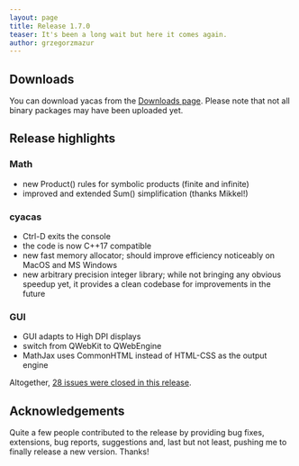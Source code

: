 ```yaml
---
layout: page
title: Release 1.7.0
teaser: It's been a long wait but here it comes again.
author: grzegorzmazur
---
```


## Downloads ##

You can download yacas from the [Downloads
page](/getting_started/downloads). Please note that not all binary
packages may have been uploaded yet.

## Release highlights ##

### Math ###

 * new Product() rules for symbolic products (finite and infinite)
 * improved and extended Sum() simplification (thanks Mikkel!)

### cyacas ###

 * Ctrl-D exits the console
 * the code is now C++17 compatible
 * new fast memory allocator; should improve efficiency noticeably on MacOS and MS Windows
 * new arbitrary precision integer library; while not bringing any obvious speedup yet,
   it provides a clean codebase for improvements in the future

### GUI ###

 * GUI adapts to High DPI displays
 * switch from QWebKit to QWebEngine
 * MathJax uses CommonHTML instead of HTML-CSS as the output engine

Altogether, [28 issues were closed in this release][issues].

[issues]: https://github.com/grzegorzmazur/yacas/milestone/8?closed=1

## Acknowledgements ##

Quite a few people contributed to the release by providing bug fixes, extensions, bug reports, suggestions and, last but not least, pushing me to finally release a new version. Thanks!